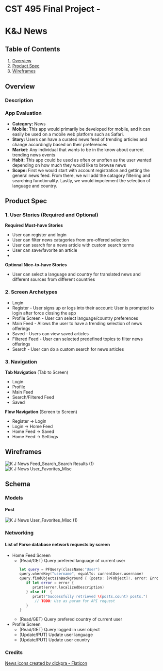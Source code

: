 CST 495 Final Project - 
===

# K&J News

## Table of Contents
1. [Overview](#Overview)
1. [Product Spec](#Product-Spec)
1. [Wireframes](#Wireframes)

## Overview
### Description

### App Evaluation
- **Category:** News 
- **Mobile:** This app would primarily be developed for mobile, and it can easily be used on a mobile web platform such as Safari.
- **Story:** Users can have a curated news feed of trending articles and change accordingly based on their preferences
- **Market:** Any individual that wants to be in the know about current trending news events 
- **Habit:** This app could be used as often or unoften as the user wanted depending on how much they would like to browse news 
- **Scope:** First we would start with account registration and getting the general news feed.  From there, we will add the catagory filtering and searching functionality. Lastly, we would impolement the selection of language and country.

## Product Spec
### 1. User Stories (Required and Optional)


**Required Must-have Stories**

* User can register and login
* User can filter news catagories from pre-offered selection
* User can search for a news article with custom search terms
* User can save/favorite an article
* 

**Optional Nice-to-have Stories**

* User can select a language and country for translated news and different sources from different countries

### 2. Screen Archetypes

* Login 
* Register - User signs up or logs into their account: User is prompted to login after force closing the app
* Profile Screen - User can select language/country preferences
* Main Feed - Allows the user to have a trending selection of news offerings
* Saved - Users can view saved articles
* Filtered Feed - User can selected predefined topics to filter news offerings
* Search - User can do a custom search for news articles

### 3. Navigation

**Tab Navigation** (Tab to Screen)

* Login
* Profile
* Main Feed
* Search/Filtered Feed
* Saved

**Flow Navigation** (Screen to Screen)
*  Register -> Login
*  Login -> Home Feed
*  Home Feed -> Saved
*  Home Feed -> Settings


## Wireframes
![K   J News Feed_Search_Search Results (1)](https://user-images.githubusercontent.com/8891981/161655157-44d991c2-26ce-4d51-a128-7e9c3f83de90.png)
![K   J News User_Favorites_Misc](https://user-images.githubusercontent.com/8891981/161655180-0b6f2796-7594-4fdd-a1ec-c9a9027c0e12.png)
## Schema 
### Models
#### Post
![K   J News User_Favorites_Misc (1)](https://user-images.githubusercontent.com/8891981/161654754-b0cc14ba-9c2d-47fd-a8f4-40e871a01ad8.png)

### Networking
#### List of Parse database network requests by screen
   - Home Feed Screen
      - (Read/GET) Query prefered language of current user
         ```swift
         let query = PFQuery(className:"User")
         query.whereKey("username", equalTo: currentUser.username)
         query.findObjectsInBackground { (posts: [PFObject]?, error: Error?) in
            if let error = error { 
               print(error.localizedDescription)
            } else if  {
               print("Successfully retrieved \(posts.count) posts.")
                // TODO: Use as param for API request
            }
         }
         ```
      - (Read/GET) Query prefered country of current user
   - Profile Screen
      - (Read/GET) Query logged in user object
      - (Update/PUT) Update user language
      - (Update/PUT) Update user country

### Credits
<a href="https://www.flaticon.com/free-icons/news" title="news icons">News icons created by dickpra - Flaticon</a>
